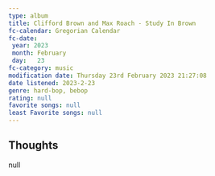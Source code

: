 ```yaml
---
type: album 
title: Clifford Brown and Max Roach - Study In Brown
fc-calendar: Gregorian Calendar
fc-date: 
 year: 2023
 month: February
 day:   23
fc-category: music
modification date: Thursday 23rd February 2023 21:27:08
date listened: 2023-2-23 
genre: hard-bop, bebop
rating: null
favorite songs: null
least Favorite songs: null
---
```

## Thoughts

null